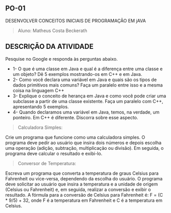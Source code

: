 ## PO-01
DESENVOLVER CONCEITOS INICIAIS DE PROGRAMAÇÃO EM jAVA 

>Aluno: Matheus Costa Beckerath

## DESCRIÇÃO DA ATIVIDADE 

Pesquise no Google e responda às perguntas abaixo.

- 1- O que é uma classe em Java e qual é a diferença entre uma classe e um
objeto? Dê 5 exemplos mostrando-os em C++ e em Java.
- 2- Como você declara uma variável em Java e quais são os tipos de dados
primitivos mais comuns? Faça um paralelo entre isso e a mesma coisa na
linguagem C++
- 3- Explique o conceito de herança em Java e como você pode criar uma
subclasse a partir de uma classe existente. Faça um paralelo com C++,
apresentando 5 exemplos.
- 4- Quando declaramos uma variável em Java, temos, na verdade, um ponteiro.
Em C++ é diferente. Discorra sobre esse aspecto.


>Calculadora Simples:

Crie um programa que funcione como uma calculadora simples. O programa deve
pedir ao usuário que insira dois números e depois escolha uma operação (adição,
subtração, multiplicação ou divisão). Em seguida, o programa deve calcular o
resultado e exibi-lo.
> Conversor de Temperatura:

Escreva um programa que converta a temperatura de graus Celsius para Fahrenheit
ou vice-versa, dependendo da escolha do usuário. O programa deve solicitar ao
usuário que insira a temperatura e a unidade de origem (Celsius ou Fahrenheit) e,
em seguida, realizar a conversão e exibir o resultado. A fórmula para a conversão de
Celsius para Fahrenheit é: F = (C * 9/5) + 32, onde F é a temperatura em Fahrenheit
e C é a temperatura em Celsius.

